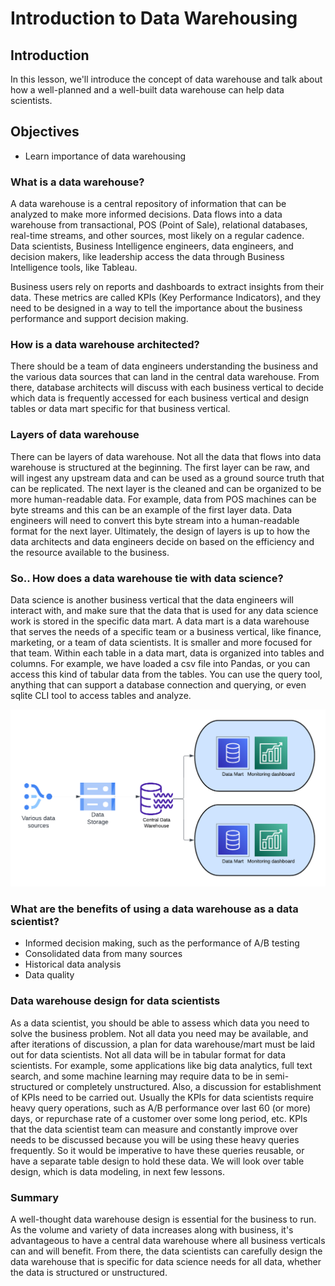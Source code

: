 # Introduction to Data Warehousing
## Introduction
In this lesson, we'll introduce the concept of data warehouse and talk about how a well-planned and a well-built data warehouse can help data scientists.

## Objectives
- Learn importance of data warehousing

### What is a data warehouse?
A data warehouse is a central repository of information that can be analyzed to make more informed decisions. Data flows into a data warehouse from transactional, POS (Point of Sale), relational databases, real-time streams, and other sources, most likely on a regular cadence. Data scientists, Business Intelligence engineers, data engineers, and decision makers, like leadership access the data through Business Intelligence tools, like Tableau.

Business users rely on reports and dashboards to extract insights from their data. These metrics are called KPIs (Key Performance Indicators), and they need to be designed in a way to tell the importance about the business performance and support decision making.

### How is a data warehouse architected?
There should be a team of data engineers understanding the business and the various data sources that can land in the central data warehouse. From there, database architects will discuss with each business vertical to decide which data is frequently accessed for each business vertical and design tables or data mart specific for that business vertical.

### Layers of data warehouse
There can be layers of data warehouse. Not all the data that flows into data warehouse is structured at the beginning. The first layer can be raw, and will ingest any upstream data and can be used as a ground source truth that can be replicated. The next layer is the cleaned and can be organized to be more human-readable data. For example, data from POS machines can be byte streams and this can be an example of the first layer data. Data engineers will need to convert this byte stream into a human-readable format for the next layer. Ultimately, the design of layers is up to how the data architects and data engineers decide on based on the efficiency and the resource available to the business. 

### So.. How does a data warehouse tie with data science?
Data science is another business vertical that the data engineers will interact with, and make sure that the data that is used for any data science work is stored in the specific data mart. A data mart is a data warehouse that serves the needs of a specific team or a business vertical, like finance, marketing, or a team of data scientists. It is smaller and more focused for that team. Within each table in a data mart, data is organized into tables and columns. For example, we have loaded a csv file into Pandas, or you can access this kind of tabular data from the tables. You can use the query tool, anything that can support a database connection and querying, or even sqlite CLI tool to access tables and analyze.

![data_warehouse_diagrams](images/data_warehouse_diagrams.png)

### What are the benefits of using a data warehouse as a data scientist?
- Informed decision making, such as the performance of A/B testing
- Consolidated data from many sources
- Historical data analysis
- Data quality

### Data warehouse design for data scientists
As a data scientist, you should be able to assess which data you need to solve the business problem. Not all data you need may be available, and after iterations of discussion, a plan for data warehouse/mart must be laid out for data scientists. Not all data will be in tabular format for data scientists. For example, some applications like big data analytics, full text search, and some machine learning may require data to be in semi-structured or completely unstructured.
Also, a discussion for establishment of KPIs need to be carried out. Usually the KPIs for data scientists require heavy query operations, such as A/B performance over last 60 (or more) days, or repurchase rate of a customer over some long period, etc. KPIs that the data scientist team can measure and constantly improve over needs to be discussed because you will be using these heavy queries frequently. So it would be imperative to have these queries reusable, or have a separate table design to hold these data. We will look over table design, which is data modeling, in next few lessons.

### Summary
A well-thought data warehouse design is essential for the business to run. As the volume and variety of data increases along with business, it's advantageous to have a central data warehouse where all business verticals can and will benefit. From there, the data scientists can carefully design the data warehouse that is specific for data science needs for all data, whether the data is structured or unstructured.


